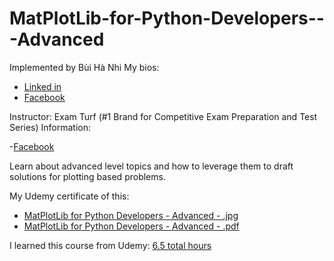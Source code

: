 # MatPlotLib-for-Python-Developers---Advanced

Implemented by Bùi Hà Nhi
My bios:

- [Linked in](https://www.linkedin.com/in/buihanhi)
- [Facebook](https://www.facebook.com/bhanih)

Instructor: Exam Turf (#1 Brand for Competitive Exam Preparation and Test Series)
Information:

-[Facebook](https://www.facebook.com/examturfprep/)

Learn about advanced level topics and how to leverage them to draft solutions for plotting based problems.

My Udemy certificate of this:

- [MatPlotLib for Python Developers - Advanced - .jpg](https://udemy-certificate.s3.amazonaws.com/image/UC-81385ee3-9e2a-4497-8a69-7cce3c1d5066.jpg)
- [MatPlotLib for Python Developers - Advanced - .pdf](https://udemy-certificate.s3.amazonaws.com/pdf/UC-81385ee3-9e2a-4497-8a69-7cce3c1d5066.pdf)

I learned this course from Udemy: [6.5 total hours](https://www.udemy.com/course/matplotlib-for-python-developers-advanced-examturf/learn/lecture/27447944#overview)
